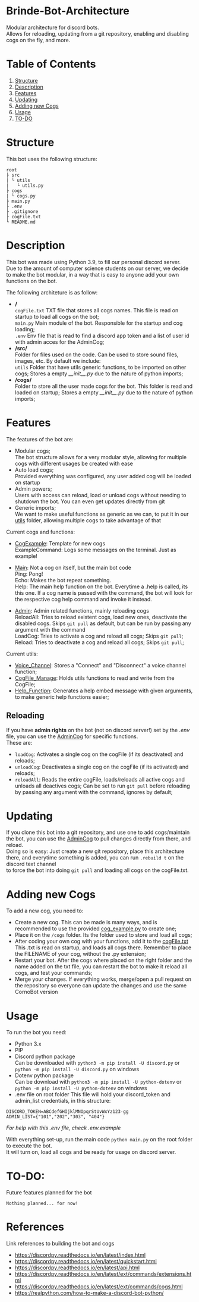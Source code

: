 # Brinde-Bot-Architecture

Modular architecture for discord bots.<br>
Allows for reloading, updating from a git repository, enabling and disabling cogs on the fly, and more.<br>

# Table of Contents
1. [Structure](#structure)
2. [Description](#description)
3. [Features](#features)
4. [Updating](#updating)
5. [Adding new Cogs](#adding-new-cogs)
6. [Usage](#usage)
7. [TO-DO](#to-do)

# Structure

This bot uses the following structure:
```
root
├ src
| └ utils
|   └ utils.py
├ cogs
| └ cogs.py
├ main.py
├ .env
├ .gitignore
├ cogFile.txt
└ README.md
```

# Description

This bot was made using Python 3.9, to fill our personal discord server.<br>
Due to the amount of computer science students on our server, we decide to make the bot modular, in a way that is easy to anyone add your own functions on the bot.<br>

The following architeture is as follow:
- **/**<br>
`cogFile.txt` TXT file that stores all cogs names. This file is read on startup to load all cogs on the bot;<br>
`main.py` Main module of the bot. Responsible for the startup and cog loading;<br>
`.env` Env file that is read to find a discord app token and a list of user id with admin acces for the AdminCog;<br>
- **/src/**<br> 
Folder for files used on the code. Can be used to store sound files, images, etc. By default we include:<br>
`utils` Folder that have utils generic functions, to be imported on other cogs; Stores a empty *\_\_init\_\_.py* due to the nature of python imports;<br>
- **/cogs/**<br>
Folder to store all the user made cogs for the bot. This folder is read and loaded on startup; Stores a empty *\_\_init\_\_.py* due to the nature of python imports;<br>

# Features

The features of the bot are:
- Modular cogs;<br>
The bot structure allows for a very modular style, allowing for multiple cogs with different usages be created with ease
- Auto load cogs;<br>
Provided everything was configured, any user added cog will be loaded on startup
- Admin powers;<br>
Users with access can reload, load or unload cogs without needing to shutdown the bot. You can even get updates directly from git
- Generic imports;<br>
We want to make useful functions as generic as we can, to put it in our [utils](/src//utils/) folder, allowing multiple cogs to take advantage of that

Current cogs and functions:
- [CogExample](/cogs/cog_example.py): Template for new cogs<br>
ExampleCommand: Logs some messages on the terminal. Just as example!

- [Main](/cogs/main.py): Not a cog on itself, but the main bot code<br>
Ping: Pong!<br>
Echo: Makes the bot repeat something.<br>
Help: The main help function on the bot. Everytime a .help is called, its this one. If a cog name is passed with the command, the bot will look for the respective cog help command and invoke it instead.<br>

- [Admin](/cogs/admin.py): Admin related functions, mainly reloading cogs<br>
ReloadAll: Tries to reload existent cogs, load new ones, deactivate the disabled cogs. Skips `git pull` as default, but can be run by passing any argument with the command<br>
LoadCog: Tries to activate a cog and reload all cogs; Skips `git pull`;<br>
Reload: Tries to deactivate a cog and reload all cogs; Skips `git pull`;<br>

Current utils:
- [Voice_Channel](/src/utils/voice_channel.py): Stores a "Connect" and "Disconnect" a voice channel function;<br> 
- [CogFile_Manage](/src/utils/cogfile_manage.py): Holds utils functions to read and write from the CogFile;<br> 
- [Help_Functipn](/src/utils/help_function.py): Generates a help embed message with given arguments, to make generic help functions easier;<br>

## Reloading

If you have **admin rights** on the bot (not on discord server!) set by the *.env* file, you can use the [AdminCog](/cogs/admin.py) for specific functions.<br>
These are:
- `loadCog`: Activates a single cog on the cogFile (if its deactivated) and reloads;
- `unloadCog`: Deactivates a single cog on the cogFile (if its activated) and reloads;
- `reloadAll`: Reads the entire cogFile, loads/reloads all active cogs and unloads all deactives cogs; Can be set to run `git pull` before reloading by passing any argument with the command, ignores by default;

# Updating

If you clone this bot into a git repository, and use one to add cogs/maintain the bot, you can use the [AdminCog](/cogs/admin.py) to pull changes directly from there, and reload.<br>
Doing so is easy: Just create a new git repository, place this architecture there, and everytime something is added, you can run `.rebuild t` on the discord text channel<br>
to force the bot into doing `git pull` and loading all cogs on the cogFile.txt.<br>

# Adding new Cogs

To add a new cog, you need to:
* Create a new cog. This can be made is many ways, and is recommended to use the provided [cog_example.py](/cogs/cog_example.py) to create one;
* Place it on the `/cogs` folder. Its the folder used to store and load all cogs;
* After coding your own cog with your functions, add it to the [cogFile.txt](/cogFile.txt)<br>
This .txt is read on startup, and loads all cogs there. Remember to place the FILENAME of your cog, without the .py extension;
* Restart your bot. After the cogs where placed on the right folder and the name added on the txt file, you can restart the bot to make it reload all cogs, and test your commands;
* Merge your changes. If everything works, merge/open a pull request on the repository so everyone can update the changes and use the same CornoBot version

# Usage

To run the bot you need:
- Python 3.x
- PIP
- Discord python package<br>
Can be downloaded with `python3 -m pip install -U discord.py` or  `python -m pip install -U discord.py` on windows
- Dotenv python package<br>
Can be download with `python3 -m pip install -U python-dotenv` or `python -m pip install -U python-dotenv` on windows
- .env file on root folder
This file will hold your discord_token and admin_list credentials, in this structure:<br>
```
DISCORD_TOKEN=ABCdefGHIjklMNOpqrStUvWxYz123-gg
ADMIN_LIST={"101","202","303", "404"}
```
*For help with this .env file, check .env.example*


With everything set-up, run the main code `python main.py` on the root folder to execute the bot.<br>
It will turn on, load all cogs and be ready for usage on discord server.

# TO-DO:
Future features planned for the bot<br>
```
Nothing planned... for now!
```

# References
Link references to building the bot and cogs
- https://discordpy.readthedocs.io/en/latest/index.html
- https://discordpy.readthedocs.io/en/latest/quickstart.html
- https://discordpy.readthedocs.io/en/latest/api.html
- https://discordpy.readthedocs.io/en/latest/ext/commands/extensions.html
- https://discordpy.readthedocs.io/en/latest/ext/commands/cogs.html
- https://realpython.com/how-to-make-a-discord-bot-python/
